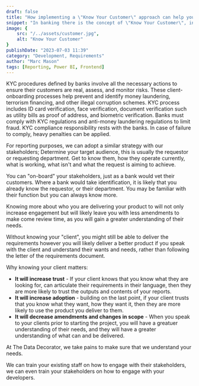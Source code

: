 ```yaml
---
draft: false
title: "How implementing a \"Know Your Customer\" approach can help you make better reports."
snippet: "In banking there is the concept of \"Know Your Customer\", in this article we look at how adopting that approach can save you time and make your report consumers happier."
image: {
    src: "/../assets/customer.jpg",
    alt: "Know Your Customer"
}
publishDate: "2023-07-03 11:39"
category: "Development, Requirements"
author: "Marc Mason"
tags: [Reporting, Power BI, Frontend]
---
```


KYC procedures defined by banks involve all the necessary actions to ensure their customers are real, assess, and monitor risks.
These client-onboarding processes help prevent and identify money laundering, terrorism financing, and other illegal corruption schemes.
KYC process includes ID card verification, face verification, document verification such as utility bills as proof of address, and biometric verification.
Banks must comply with KYC regulations and anti-money laundering regulations to limit fraud. KYC compliance responsibility rests with the banks. 
In case of failure to comply, heavy penalties can be applied.

For reporting purposes, we can adopt a similar strategy with our stakeholders;
Determine your target audience, this is usually the requestor or requesting department. Get to know them, how they operate currently, what is working, what isn't and what the request is aiming to achieve.

You can "on-board" your stakeholders, just as a bank would vet their customers. Where a bank would take identification, it is likely that you already know the requestor, or their department. You may be familiar with their function but you can always know more. 

Knowing more about who you are delivering your product to will not only increase engagement but will likely leave you with less amendments to make come review time, as you will gain a greater understanding of their needs. 

Without knowing your "client", you might still be able to deliver the requirements however you will likely deliver a better product if you speak with the client and understand their wants and needs, rather than following the letter of the requirements document.

Why knowing your client matters:
* **It will increase trust** - If your client knows that you know what they are looking for, can articulate their requirements in their language, then they are more likely to trust the outputs and contents of your reports.
* **It will increase adoption** - building on the last point, if your client trusts that you know what they want, how they want it, then they are more likely to use the product you deliver to them.
* **It will decrease amendments and changes in scope** - When you speak to your clients prior to starting the project, you will have a greatuer understanding of their needs, and they will have a greater understanding of what can and be delivered.


At The Data Decorator, we take pains to make sure that we understand your needs. 

We can train your existing staff on how to engage with their stakeholders, we can even train your stakeholders on how to engage with your developers.